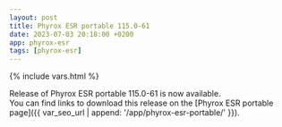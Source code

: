 ```yaml
---
layout: post
title: Phyrox ESR portable 115.0-61
date: 2023-07-03 20:18:00 +0200
app: phyrox-esr
tags: [phyrox-esr]
---
```

{% include vars.html %}

Release of Phyrox ESR portable 115.0-61 is now available.<br />
You can find links to download this release on the [Phyrox ESR portable page]({{ var_seo_url | append: '/app/phyrox-esr-portable/' }}).
